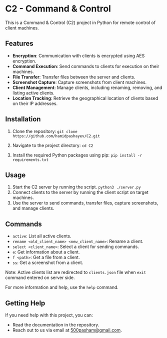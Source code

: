 # C2 - Command & Control 

This is a Command & Control (C2) project in Python for remote control of client machines.

## Features
- **Encryption**: Communication with clients is encrypted using AES encryption.
- **Command Execution**: Send commands to clients for execution on their machines.
- **File Transfer**: Transfer files between the server and clients.
- **Screenshot Capture**: Capture screenshots from client machines.
- **Client Management**: Manage clients, including renaming, removing, and listing active clients.
- **Location Tracking**: Retrieve the geographical location of clients based on their IP addresses.

## Installation
1. Clone the repository:
`git clone https://github.com/hamidpashayev/C2.git`

2. Navigate to the project directory: `cd C2`

3. Install the required Python packages using pip:
`pip install -r requirements.txt`


## Usage
1. Start the C2 server by running the script.
   `python3 ./server.py`
3. Connect clients to the server by running the client script on target machines.
4. Use the server to send commands, transfer files, capture screenshots, and manage clients.

## Commands
- `active`: List all active clients.
- `rename <old_client_name> <new_client_name>`: Rename a client.
- `select <client_name>`: Select a client for sending commands.
- `e`: Get information about a client.
- `f <path>`: Get a file from a client.
- `ss`: Get a screenshot from a client.

Note: Active clients list are redirected to `clients.json` file when `exit` command entered on server side.

For more information and help, use the `help` command.

## Getting Help
If you need help with this project, you can:
- Read the documentation in the repository.
- Reach out to us via email at 500pasham@gmail.com.

